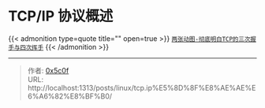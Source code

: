 # TCP/IP 协议概述



{{&lt; admonition type=quote title=&#34;&#34; open=true &gt;}}
[`两张动图-彻底明白TCP的三次握手与四次挥手`](https://blog.csdn.net/qzcsu/article/details/72861891)
{{&lt; /admonition &gt;}}

---

> 作者: [0x5c0f](https://blog.0x5c0f.cc)  
> URL: http://localhost:1313/posts/linux/tcp.ip%E5%8D%8F%E8%AE%AE%E6%A6%82%E8%BF%B0/  

